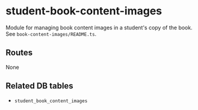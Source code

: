 # student-book-content-images

Module for managing book content images in a student's copy of the book. See `book-content-images/README.ts`.

## Routes

None

## Related DB tables
- `student_book_content_images`
